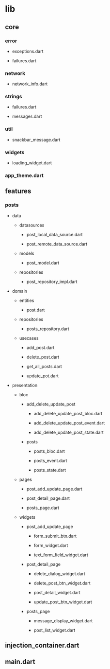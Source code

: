 # lib


## core

### error

- exceptions.dart

- failures.dart

### network

- network_info.dart

### strings

- failures.dart

- messages.dart

### util

- snackbar_message.dart

### widgets

- loading_widget.dart

### app_theme.dart

## features

### posts

- data

	- datasources

		- post_local_data_source.dart

		- post_remote_data_source.dart

	- models

		- post_model.dart

	- repositories

		- post_repository_impl.dart

- domain

	- entities

		- post.dart

	- repositories

		- posts_repository.dart

	- usecases

		- add_post.dart

		- delete_post.dart

		- get_all_posts.dart

		- update_pot.dart

- presentation

	- bloc

		- add_delete_update_post

			- add_delete_update_post_bloc.dart

			- add_delete_update_post_event.dart

			- add_delete_update_post_state.dart

		- posts

			- posts_bloc.dart

			- posts_event.dart

			- posts_state.dart

	- pages

		- post_add_update_page.dart

		- post_detail_page.dart

		- posts_page.dart

	- widgets

		- post_add_update_page

			- form_submit_btn.dart

			- form_widget.dart

			- text_form_field_widget.dart

		- post_detail_page

			- delete_dialog_widget.dart

			- delete_post_btn_widget.dart

			- post_detail_widget.dart

			- update_post_btn_widget.dart

		- posts_page

			- message_display_widget.dart

			- post_list_widget.dart

## injection_container.dart

## main.dart

